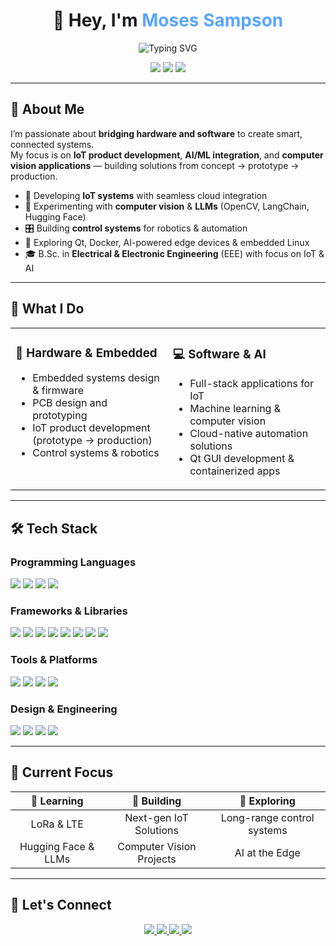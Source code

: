 <h1 align="center">👋 Hey, I'm <span style="color:#58A6FF;">Moses Sampson</span></h1>

<p align="center">
  <img src="https://readme-typing-svg.herokuapp.com?font=Fira+Code&size=22&duration=3000&pause=1000&color=58A6FF&center=true&vCenter=true&width=600&lines=Embedded+Software+Engineer;IoT+Systems+Developer;AI+%26+Computer+Vision+Enthusiast;Full-Stack+Solution+Architect" alt="Typing SVG" />
</p>

<p align="center">
  <img src="https://img.shields.io/badge/💡-Innovation%20Driven-00d4aa?style=for-the-badge&labelColor=1a1a1a" />
  <img src="https://img.shields.io/badge/🚀-Always%20Learning-58a6ff?style=for-the-badge&labelColor=1a1a1a" />
  <img src="https://img.shields.io/badge/🔧-Problem%20Solver-ff7b00?style=for-the-badge&labelColor=1a1a1a" />
</p>

---

## 🧠 About Me  

I’m passionate about **bridging hardware and software** to create smart, connected systems.  
My focus is on **IoT product development**, **AI/ML integration**, and **computer vision applications** — building solutions from concept → prototype → production.  

- 🤖 Developing **IoT systems** with seamless cloud integration  
- 🧠 Experimenting with **computer vision** & **LLMs** (OpenCV, LangChain, Hugging Face)  
- 🎛️ Building **control systems** for robotics & automation  
- 🧪 Exploring Qt, Docker, AI-powered edge devices & embedded Linux  
- 🎓 B.Sc. in **Electrical & Electronic Engineering** (EEE) with focus on IoT & AI  

---

## 🚀 What I Do  

<table>
<tr>
<td width="50%" valign="top">

### 🔧 Hardware & Embedded  
- Embedded systems design & firmware  
- PCB design and prototyping  
- IoT product development (prototype → production)  
- Control systems & robotics  

</td>
<td width="50%" valign="top">

### 💻 Software & AI  
- Full-stack applications for IoT  
- Machine learning & computer vision  
- Cloud-native automation solutions  
- Qt GUI development & containerized apps  

</td>
</tr>
</table>

---

## 🛠️ Tech Stack  

### **Programming Languages**  
<p align="left">
  <img src="https://img.shields.io/badge/Python-3776AB?style=for-the-badge&logo=python&logoColor=white" />
  <img src="https://img.shields.io/badge/C-00599C?style=for-the-badge&logo=c&logoColor=white" />
  <img src="https://img.shields.io/badge/C++-00599C?style=for-the-badge&logo=cplusplus&logoColor=white" />
  <img src="https://img.shields.io/badge/PostgreSQL-316192?style=for-the-badge&logo=postgresql&logoColor=white" />
</p>

### **Frameworks & Libraries**  
<p align="left">
  <img src="https://img.shields.io/badge/Arduino-00979D?style=for-the-badge&logo=arduino&logoColor=white" />
  <img src="https://img.shields.io/badge/ESP--IDF-E7352C?style=for-the-badge&logo=espressif&logoColor=white" />
  <img src="https://img.shields.io/badge/Qt-41CD52?style=for-the-badge&logo=qt&logoColor=white" />
  <img src="https://img.shields.io/badge/OpenCV-27338e?style=for-the-badge&logo=OpenCV&logoColor=white" />
  <img src="https://img.shields.io/badge/HuggingFace-FFD21E?style=for-the-badge&logoColor=black" />
  <img src="https://img.shields.io/badge/LangChain-3a7114?style=for-the-badge&logoColor=white" />
  <img src="https://img.shields.io/badge/Django-092E20?style=for-the-badge&logo=django&logoColor=white" />
  <img src="https://img.shields.io/badge/ROS-22314E?style=for-the-badge&logo=ros&logoColor=white" />
</p>

### **Tools & Platforms**  
<p align="left">
  <img src="https://img.shields.io/badge/Docker-2CA5E0?style=for-the-badge&logo=docker&logoColor=white" />
  <img src="https://img.shields.io/badge/Linux-FCC624?style=for-the-badge&logo=linux&logoColor=black" />
  <img src="https://img.shields.io/badge/Ubuntu-E95420?style=for-the-badge&logo=ubuntu&logoColor=white" />
  <img src="https://img.shields.io/badge/Git-F05032?style=for-the-badge&logo=git&logoColor=white" />
</p>

### **Design & Engineering**  
<p align="left">
  <img src="https://img.shields.io/badge/Altium_Designer-A5915F?style=for-the-badge&logo=altium-designer&logoColor=white" />
  <img src="https://img.shields.io/badge/EasyEDA-0066CC?style=for-the-badge" />
  <img src="https://img.shields.io/badge/MATLAB-de7521?style=for-the-badge&logo=mathworks&logoColor=white" />
  <img src="https://img.shields.io/badge/Overleaf-47A141?style=for-the-badge&logo=Overleaf&logoColor=white" />
</p>

---

## 🌱 Current Focus  

| 🎯 **Learning** | 🚧 **Building** | 🔬 **Exploring** |
|:---------------:|:---------------:|:---------------:|
| LoRa & LTE | Next-gen IoT Solutions | Long-range control systems |
| Hugging Face & LLMs | Computer Vision Projects | AI at the Edge |

---

## 🤝 Let's Connect  

<p align="center">
  <a href="https://www.linkedin.com/in/moses-sampson-1362a61a1/" target="_blank">
    <img src="https://img.shields.io/badge/LinkedIn-0077B5?style=for-the-badge&logo=linkedin&logoColor=white" />
  </a>
  <a href="mailto:mosessampson16@gmail.com">
    <img src="https://img.shields.io/badge/Email-D14836?style=for-the-badge&logo=gmail&logoColor=white" />
  </a>
  <a href="https://robertem14.github.io/personal-site/" target="_blank">
    <img src="https://img.shields.io/badge/Portfolio-000000?style=for-the-badge&logo=About.me&logoColor=white" />
  </a>
  <a href="https://github.com/Mozetoo" target="_blank">
    <img src="https://img.shields.io/badge/GitHub-100000?style=for-the-badge&logo=github&logoColor=white" />
  </a>
</p>
